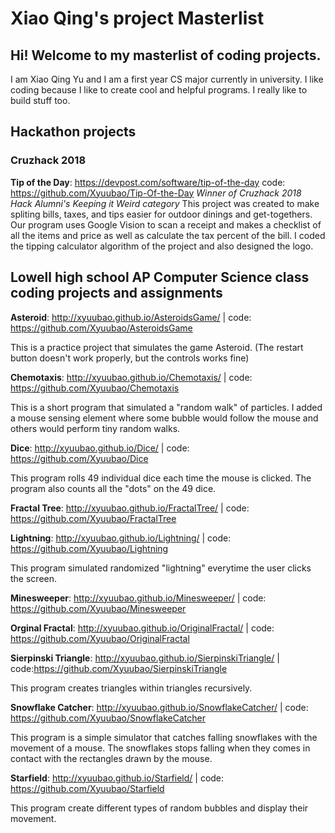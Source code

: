 # Xiao Qing's project Masterlist

## Hi! Welcome to my masterlist of coding projects.
I am Xiao Qing Yu and I am a first year CS major currently in university. I like coding because I like to create cool and helpful programs. I really like to build stuff too.

## Hackathon projects

### Cruzhack 2018

<b/>Tip of the Day</b>: https://devpost.com/software/tip-of-the-day code: https://github.com/Xyuubao/Tip-Of-the-Day
            <i/> Winner of Cruzhack 2018 Hack Alumni's Keeping it Weird category </i>
This project was created to make spliting bills, taxes, and tips easier for outdoor dinings and get-togethers. Our program uses Google Vision to scan a receipt and makes a checklist of all the items and price as well as calculate the tax percent of the bill. I coded the tipping calculator algorithm of the project and also designed the logo.


## Lowell high school AP Computer Science class coding projects and assignments

<b/>Asteroid</b>: http://xyuubao.github.io/AsteroidsGame/ | code: https://github.com/Xyuubao/AsteroidsGame

This is a practice project that simulates the game Asteroid. (The restart button doesn't work properly, but the controls works fine)

<b/>Chemotaxis</b>: http://xyuubao.github.io/Chemotaxis/ | code: https://github.com/Xyuubao/Chemotaxis

This is a short program that simulated a "random walk" of particles. I added a mouse sensing element where some bubble would follow the mouse and others would perform tiny random walks. 

<b/>Dice</b>: http://xyuubao.github.io/Dice/ | code: https://github.com/Xyuubao/Dice

This program rolls 49 individual dice each time the mouse is clicked. The program also counts all the "dots" on the 49 dice.

<b/>Fractal Tree</b>: http://xyuubao.github.io/FractalTree/ | code: https://github.com/Xyuubao/FractalTree

<b/>Lightning</b>:  http://xyuubao.github.io/Lightning/  | code: https://github.com/Xyuubao/Lightning

This program simulated randomized "lightning" everytime the user clicks the screen. 

<b/>Minesweeper</b>: http://xyuubao.github.io/Minesweeper/ | code: https://github.com/Xyuubao/Minesweeper

<b/>Orginal Fractal</b>: http://xyuubao.github.io/OriginalFractal/ | code: https://github.com/Xyuubao/OriginalFractal

<b/>Sierpinski Triangle</b>: http://xyuubao.github.io/SierpinskiTriangle/ | code:https://github.com/Xyuubao/SierpinskiTriangle

This program creates triangles within triangles recursively.

<b/>Snowflake Catcher</b>: http://xyuubao.github.io/SnowflakeCatcher/ | code: https://github.com/Xyuubao/SnowflakeCatcher

This program is a simple simulator that catches falling snowflakes with the movement of a mouse. The snowflakes stops falling when they comes in contact with the rectangles drawn by the mouse. 

<b/>Starfield</b>: http://xyuubao.github.io/Starfield/ | code: https://github.com/Xyuubao/Starfield

This program create different types of random bubbles and display their movement.




















